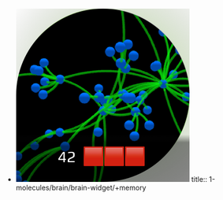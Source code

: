 - ![](https://raw.githubusercontent.com/cybercongress/prism/img-upload/components/1-molecules/brain-map/default+stats.png)
  title:: 1-molecules/brain/brain-widget/+memory